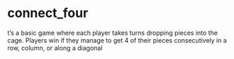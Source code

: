 # connect_four
t’s a basic game where each player takes turns dropping pieces into the cage. Players win if they manage to get 4 of their pieces consecutively in a row, column, or along a diagonal
